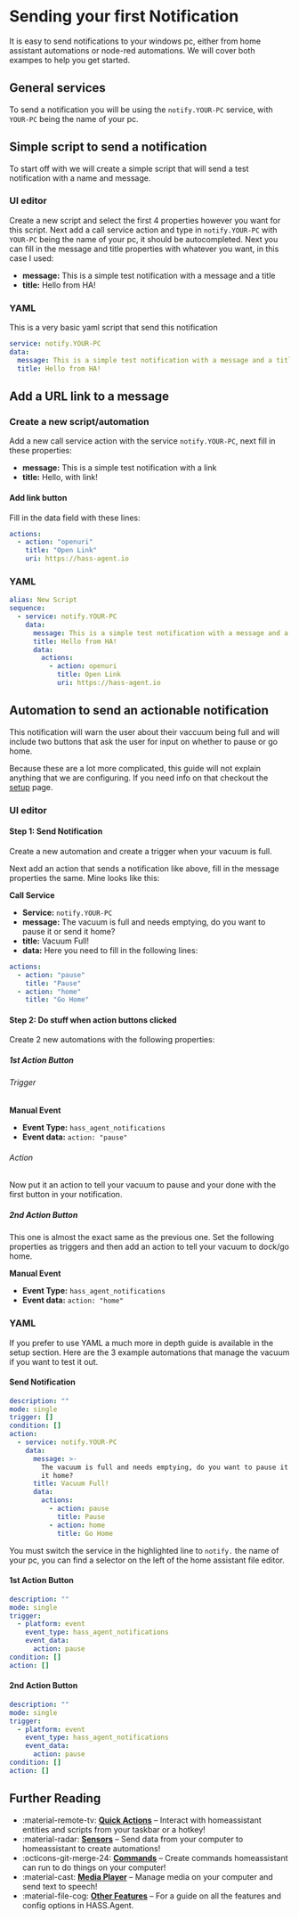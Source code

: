 # Sending your first Notification

It is easy to send notifications to your windows pc, either from home assistant automations or node-red automations. We will cover both exampes to help you get started.

## General services

To send a notification you will be using the `notify.YOUR-PC` service, with `YOUR-PC` being the name of your pc.

## Simple script to send a notification

To start off with we will create a simple script that will send a test notification with a name and message.

### UI editor

Create a new script and select the first 4 properties however you want for this script. Next add a call service action and type in `notify.YOUR-PC` with `YOUR-PC` being the name of your pc, it should be autocompleted. Next you can fill in the message and title properties with whatever you want, in this case I used:

- **message:** This is a simple test notification with a message and a title
- **title:** Hello from HA!

### YAML

This is a very basic yaml script that send this notification

```yaml
service: notify.YOUR-PC
data:
  message: This is a simple test notification with a message and a title
  title: Hello from HA!
```

## Add a URL link to a message

### Create a new script/automation

Add a new call service action with the service `notify.YOUR-PC`, next fill in these properties:

- **message:** This is a simple test notification with a link
- **title:** Hello, with link!

#### Add link button

Fill in the data field with these lines:

```yaml
actions:
  - action: "openuri"
    title: "Open Link"
    uri: https://hass-agent.io
```

### YAML

```yaml
alias: New Script
sequence:
  - service: notify.YOUR-PC
    data:
      message: This is a simple test notification with a message and a title
      title: Hello from HA!
      data:
        actions:
          - action: openuri
            title: Open Link
            uri: https://hass-agent.io
```

## Automation to send an actionable notification

This notification will warn the user about their vaccuum being full and will include two buttons that ask the user for input on whether to pause or go home.

Because these are a lot more complicated, this guide will not explain anything that we are configuring. If you need info on that checkout the [setup](../setup/notifications/index.md) page.

### UI editor

#### Step 1: Send Notification

Create a new automation and create a trigger when your vacuum is full.

Next add an action that sends a notification like above, fill in the message properties the same. Mine looks like this:

**Call Service**

- **Service:** `notify.YOUR-PC`
- **message:** The vacuum is full and needs emptying, do you want to pause it or send it home?
- **title:** Vacuum Full!
- **data:** Here you need to fill in the following lines:

```yaml
actions:
  - action: "pause"
    title: "Pause"
  - action: "home"
    title: "Go Home"
```

#### Step 2: Do stuff when action buttons clicked

Create 2 new automations with the following properties:

##### 1st Action Button

###### Trigger

**Manual Event**

- **Event Type:** `hass_agent_notifications`
- **Event data:** `action: "pause"`

###### Action

Now put it an action to tell your vacuum to pause and your done with the first button in your notification.

##### 2nd Action Button

This one is almost the exact same as the previous one. Set the following properties as triggers and then add an action to tell your vacuum to dock/go home.

**Manual Event**

- **Event Type:** `hass_agent_notifications`
- **Event data:** `action: "home"`

### YAML

If you prefer to use YAML a much more in depth guide is available in the setup section. Here are the 3 example automations that manage the vacuum if you want to test it out.

#### Send Notification

```yaml linenums="1" hl_lines="6" title="automations.yaml"
description: ""
mode: single
trigger: []
condition: []
action:
  - service: notify.YOUR-PC
    data:
      message: >-
        The vacuum is full and needs emptying, do you want to pause it or send
        it home?
      title: Vacuum Full!
      data:
        actions:
          - action: pause
            title: Pause
          - action: home
            title: Go Home
```

You must switch the service in the highlighted line to `notify.` the name of your pc, you can find a selector on the left of the home assistant file editor.

#### 1st Action Button

```yaml linenums="1" title="automations.yaml"
description: ""
mode: single
trigger:
  - platform: event
    event_type: hass_agent_notifications
    event_data:
      action: pause
condition: []
action: []
```

#### 2nd Action Button

```yaml linenums="1" title="automations.yaml"
description: ""
mode: single
trigger:
  - platform: event
    event_type: hass_agent_notifications
    event_data:
      action: pause
condition: []
action: []
```

## Further Reading

<div class="grid cards" markdown>

- :material-remote-tv: **[Quick Actions]** – Interact with homeassistant entities and scripts from your taskbar or a hotkey!
- :material-radar: **[Sensors]** – Send data from your computer to homeassistant to create automations!
- :octicons-git-merge-24: **[Commands]** – Create commands homeassistant can run to do things on your computer!
- :material-cast: **[Media Player]** – Manage media on your computer and send text to speech!
- :material-file-cog: **[Other Features]** – For a guide on all the features and config options in HASS.Agent.

</div>

[Quick Actions]: ./quick-actions.md
[Sensors]: ./sensors.md
[Commands]: ./commands.md
[Media Player]: ./media-player.md
[Other Features]: ../setup/index.md
